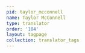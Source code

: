 ```yaml
---
pid: taylor_mcconnell
name: Taylor McConnell
type: translator
order: '184'
layout: tagpage
collection: translator_tags
---
```

